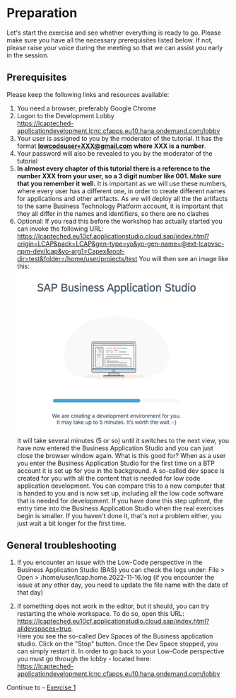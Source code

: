 # Preparation

Let's start the exercise and see whether everything is ready to go.
Please make sure you have all the necessary prerequisites listed below. If not, please raise your voice during the meeting so that we can assist you early in the session.

## Prerequisites
Please keep the following links and resources available:

1. You need a browser, preferably Google Chrome
1. Logon to the Development Lobby  
https://lcapteched-applicationdevelopment.lcnc.cfapps.eu10.hana.ondemand.com/lobby
1. Your user is assigned to you by the moderator of the tutorial. It has the format **lowcodeuser+XXX@gmail.com where XXX is a number**.
1. Your password will also be revealed to you by the moderator of the tutorial
1. **In almost every chapter of this tutorial there is a reference to the number XXX from your user, so a 3 digit number like 001. Make sure that you remember it well.** It is important as we will use these numbers, where every user has a different one, in order to create different names for applications and other artifacts. As we will deploy all the the artifacts to the same Business Technology Platform account, it is important that they all differ in the names and identifiers, so there are no clashes
1. Optional: If you read this before the workshop has actually started you can invoke the following URL: https://lcapteched.eu10cf.applicationstudio.cloud.sap/index.html?origin=LCAP&pack=LCAP&gen-type=yo&yo-gen-name=@ext-lcapvsc-npm-dev/lcap&yo-arg1=Capex&root-dir=test&folder=/home/user/projects/test You will then see an image like this:
![](/exercises/ex0/images/LCAP_01.png)
It will take several minutes (5 or so) until it switches to the next view, you have now entered the Business Application Studio and you can just close the browser window again.
What is this good for? When as a user you enter the Business Application Studio for the first time on a BTP account it is set up for you in the background. A so-called dev space is created for you with all the content that is needed for low code application development. You can compare this to a new computer that is handed to you and is now set up, including all the low code software that is needed for development. If you have done this step upfront, the entry time into the Business Application Studio when the real exercises begin is smaller. If you haven't done it, that's not a problem either, you just wait a bit longer for the first time.

## General troubleshooting


1. If you encounter an issue with the Low-Code perspective in the Business Application Studio (BAS) you can check the logs under: File > Open > /home/user/lcap.home.2022-11-16.log (if you encounter the issue at any other day, you need to update the file name with the date of that day)

1. If something does not work in the editor, but it should, you can try restarting the whole workspace. To do so, open this URL: https://lcapteched.eu10cf.applicationstudio.cloud.sap/index.html?alldevspaces=true.  
Here you see the so-called Dev Spaces of the Business application studio. Click on the "Stop" button. Once the Dev Space stopped, you can simply restart it. In order to go back to your Low-Code perspective you must go through the lobby - located here:  
https://lcapteched-applicationdevelopment.lcnc.cfapps.eu10.hana.ondemand.com/lobby  



Continue to - [Exercise 1](../ex1/README.md)
